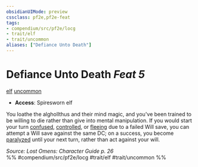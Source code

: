 ```yaml
---
obsidianUIMode: preview
cssclass: pf2e,pf2e-feat
tags:
- compendium/src/pf2e/locg
- trait/elf
- trait/uncommon
aliases: ["Defiance Unto Death"]
---
```

# Defiance Unto Death  *Feat 5*  
[elf](elf.md "Elf Ancestry & Heritage Trait")  [uncommon](uncommon.md "Uncommon Rarity Trait")  

- **Access**: Spiresworn elf

You loathe the alghollthus and their mind magic, and you've been trained to be willing to die rather than give into mental manipulation. If you would start your turn [confused](conditions.md#Confused), [controlled](conditions.md#Controlled), or [fleeing](conditions.md#Fleeing) due to a failed Will save, you can attempt a Will save against the same DC; on a success, you become [paralyzed](conditions.md#Paralyzed) until your next turn, rather than act against your will.

*Source: Lost Omens: Character Guide p. 26*  
%% #compendium/src/pf2e/locg #trait/elf #trait/uncommon %%